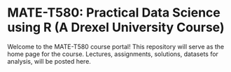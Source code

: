 # MATE-T580: Practical Data Science using R (A Drexel University Course)

Welcome to the MATE-T580 course portal! This repository will serve as the home page for the course. Lectures, assignments, solutions, datasets for analysis,  will be posted here.  
